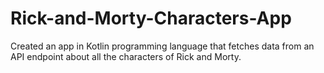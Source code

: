 # Rick-and-Morty-Characters-App
Created an app in Kotlin programming language that fetches data from an API endpoint about all the characters of Rick and Morty.  
